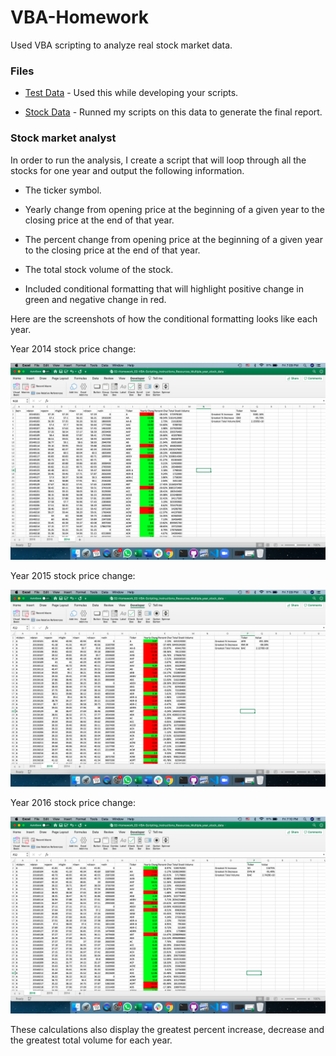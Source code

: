 # VBA-Homework
Used VBA scripting to analyze real stock market data. 

### Files

* [Test Data](Resources/alphabetical_testing.xlsx) - Used this while developing your scripts.

* [Stock Data](Resources/Multiple_year_stock_data.xlsx) - Runned my scripts on this data to generate the final report.

### Stock market analyst


In order to run the analysis, I create a script that will loop through all the stocks for one year and output the following information.

  * The ticker symbol.

  * Yearly change from opening price at the beginning of a given year to the closing price at the end of that year.

  * The percent change from opening price at the beginning of a given year to the closing price at the end of that year.

  * The total stock volume of the stock.

  * Included conditional formatting that will highlight positive change in green and negative change in red.
 
 Here are the screenshots of how the conditional formatting looks like each year.
 
 Year 2014 stock price change:
 
 ![image1](2014_Result_Screenshot.png)

 Year 2015 stock price change:
 
 ![image2](2015_Result_Screenshot.png)
 
 Year 2016 stock price change:
 
 ![image2](2016_Result_Screenshot.png)
 
 These calculations also display the greatest percent increase, decrease and the greatest total volume for each year.